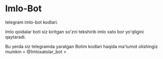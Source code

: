 
# Imlo-Bot
telegram imlo-bot  kodlari.

Imlo qoidalar boti siz kiritgan so'zni tekshirib imlo xato bor yo'qligini qaytaradi.

Bu yerda siz telegramda yaratgan Botim kodlari haqida ma'lumot olishingiz mumkin < @Imloxatolar_bot >
